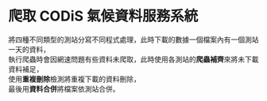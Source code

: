 # 爬取 CODiS 氣候資料服務系統  
將四種不同類型的測站分寫不同程式處理，此時下載的數據一個檔案內有一個測站一天的資料，  
執行爬蟲時會因網速問題有些資料未爬取，此時使用各測站的**爬蟲補齊**來將未下載資料補足，  
使用**重複刪除**檢測將重複下載的資料刪除，  
最後用**資料合併**將檔案依測站合併。
